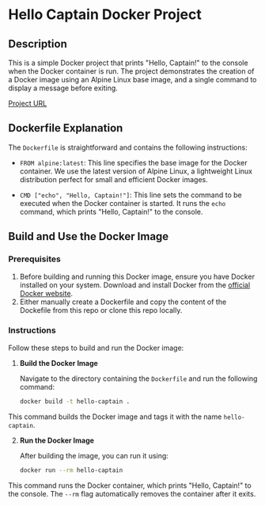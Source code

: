 # Hello Captain Docker Project

## Description

This is a simple Docker project that prints "Hello, Captain!" to the console when the Docker container is run. The project demonstrates the creation of a Docker image using an Alpine Linux base image, and a single command to display a message before exiting.

[Project URL](https://roadmap.sh/projects/basic-dockerfile)

## Dockerfile Explanation

The `Dockerfile` is straightforward and contains the following instructions:

- `FROM alpine:latest`: This line specifies the base image for the Docker container. We use the latest version of Alpine Linux, a lightweight Linux distribution perfect for small and efficient Docker images.
  
- `CMD ["echo", "Hello, Captain!"]`: This line sets the command to be executed when the Docker container is started. It runs the `echo` command, which prints "Hello, Captain!" to the console.

## Build and Use the Docker Image

### Prerequisites

1. Before building and running this Docker image, ensure you have Docker installed on your system. Download and install Docker from the [official Docker website](https://www.docker.com/get-started).
2. Either manually create a Dockerfile and copy the content of the Dockefile from this repo or clone this repo locally.

### Instructions

Follow these steps to build and run the Docker image:

1. **Build the Docker Image**

   Navigate to the directory containing the `Dockerfile` and run the following command:
   ```bash
   docker build -t hello-captain .
   ```
This command builds the Docker image and tags it with the name `hello-captain`.

2. **Run the Docker Image**

   After building the image, you can run it using:
   ```bash
   docker run --rm hello-captain
   ```
This command runs the Docker container, which prints "Hello, Captain!" to the console. The `--rm` flag automatically removes the container after it exits.
